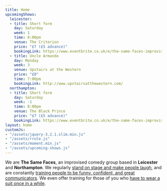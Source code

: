 ```yaml
---
title: Home
upcomingShows:
  leicester:
  - title: Short form
    day: Saturday
    week: 1
    time: 8:00pm
    venue: The Criterion
    price: "£7 (£5 advance)"
    bookingLink: https://www.eventbrite.co.uk/e/the-same-faces-improvised-comedy-leicester-tickets-30686019711?aff=erelexpmlt
  - title: Uncle Armando
    day: Monday
    week: 3
    venue: Upstairs at the Western
    price: "£8"
    time: 7:00pm
    bookingLink: http://www.upstairsatthewestern.com/
  northampton:
  - title: Short form
    day: Saturday
    week: -1
    time: 8:00pm
    venue: The Black Prince
    price: "£7 (£5 advance)"
    bookingLink: https://www.eventbrite.co.uk/e/the-same-faces-improvised-comedy-northampton-tickets-31571746945?aff=erelpanelorg
layout: home
customJs:
- "/assets/jquery-3.2.1.slim.min.js"
- "/assets/rrule.js"
- "/assets/moment.min.js"
- "/assets/upcoming-shows.js"
---
```


We are **The Same Faces**, an improvised comedy group based in **Leicester** and **Northampton**.  We regularly [stand on stage and make people laugh](/shows), and are constantly [training people to be funny, confident, and great communicators](/workshops). We even offer training for those of you who [have to wear a suit once in a while](/corporate).
